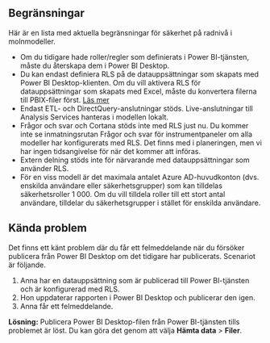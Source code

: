 ## <a name="limitations"></a>Begränsningar
Här är en lista med aktuella begränsningar för säkerhet på radnivå i molnmodeller.

* Om du tidigare hade roller/regler som definierats i Power BI-tjänsten, måste du återskapa dem i Power BI Desktop.
* Du kan endast definiera RLS på de datauppsättningar som skapats med Power BI Desktop-klienten. Om du vill aktivera RLS för datauppsättningar som skapats med Excel, måste du konvertera filerna till PBIX-filer först. [Läs mer](../desktop-import-excel-workbooks.md)
* Endast ETL- och DirectQuery-anslutningar stöds. Live-anslutningar till Analysis Services hanteras i modellen lokalt.
* Frågor och svar och Cortana stöds inte med RLS just nu. Du kommer inte se inmatningsrutan Frågor och svar för instrumentpaneler om alla modeller har konfigurerats med RLS. Det finns med i planeringen, men vi har ingen tidsangivelse för när det kommer att införas.
* Extern delning stöds inte för närvarande med datauppsättningar som använder RLS.
* För en viss modell är det maximala antalet Azure AD-huvudkonton (dvs. enskilda användare eller säkerhetsgrupper) som kan tilldelas säkerhetsroller 1 000. Om du vill tilldela roller till ett stort antal användare, tilldelar du säkerhetsgrupper i stället för enskilda användare.

## <a name="known-issues"></a>Kända problem
Det finns ett känt problem där du får ett felmeddelande när du försöker publicera från Power BI Desktop om det tidigare har publicerats. Scenariot är följande.

1. Anna har en datauppsättning som är publicerad till Power BI-tjänsten och är konfigurerad med RLS.
2. Hon uppdaterar rapporten i Power BI Desktop och publicerar den igen.
3. Anna får ett felmeddelande.

**Lösning:** Publicera Power BI Desktop-filen från Power BI-tjänsten tills problemet är löst. Du kan göra det genom att välja **Hämta data** > **Filer**. 

